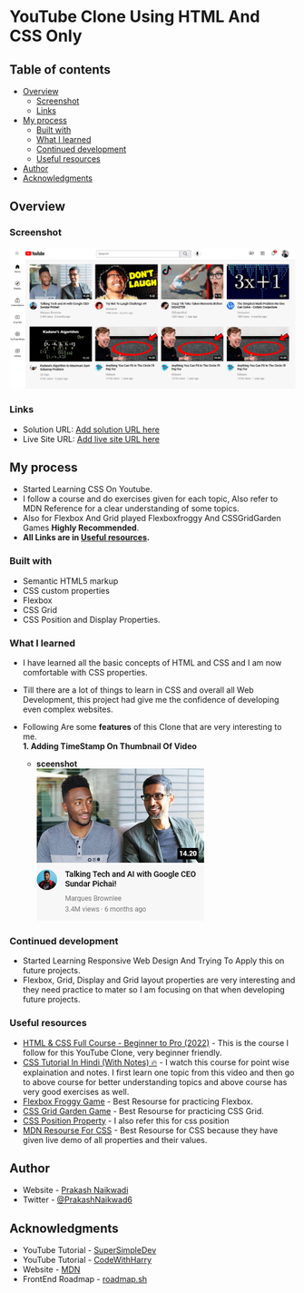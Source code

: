# YouTube Clone Using HTML And CSS Only

## Table of contents

- [Overview](#overview)
  - [Screenshot](#screenshot)
  - [Links](#links)
- [My process](#my-process)
  - [Built with](#built-with)
  - [What I learned](#what-i-learned)
  - [Continued development](#continued-development)
  - [Useful resources](#useful-resources)
- [Author](#author)
- [Acknowledgments](#acknowledgments)

## Overview

### Screenshot

![Screenshot](/screenshots/screenshot.png?raw=true "View Of Page")

### Links

- Solution URL: [Add solution URL here](https://github.com/prakash-naikwadi/YouTube-Clone-HTML-CSS-ONLY)
- Live Site URL: [Add live site URL here](https://prakash-naikwadi.github.io/YouTube-Clone-HTML-CSS-ONLY/)

## My process
- Started Learning CSS On Youtube.
- I follow a course and do exercises given for each topic, Also refer to MDN 
Reference for a clear understanding of some topics.
- Also for Flexbox And Grid played Flexboxfroggy And CSSGridGarden Games **Highly Recommended**.
- **All  Links are in [Useful resources](#useful-resources).**

### Built with

- Semantic HTML5 markup
- CSS custom properties
- Flexbox
- CSS Grid
- CSS Position and Display Properties.

### What I learned
- I have learned all the basic concepts of HTML and CSS and I am now comfortable with CSS properties.
- Till there are a lot of things to learn in CSS and overall all Web Development, this project had give me the confidence of developing even complex websites.

- Following Are some **features** of this Clone that are very interesting to me.    
  **1. Adding TimeStamp On Thumbnail Of Video**    
    - **sceenshot**  
        ![Screenshot](/screenshots/thumbnail-screenshot.png?raw=true "View Of Page")  

### Continued development

- Started Learning Responsive Web Design And Trying To Apply this on future projects.
- Flexbox, Grid, Display and Grid layout properties are very interesting and they need practice to mater so I am focusing on that when developing future projects.  

### Useful resources

- [HTML & CSS Full Course - Beginner to Pro (2022)](https://www.example.com) - This is the course I follow for this YouTube Clone, very beginner friendly.
- [CSS Tutorial In Hindi (With Notes) 🔥](https://www.example.com) - I watch this course for point wise explaination and notes. I first learn one topic from this video and then go to above course for better understanding topics and above course has very good exercises as well.
- [Flexbox Froggy Game](https://flexboxfroggy.com/) - Best Resourse for practicing Flexbox.
- [CSS Grid Garden Game](https://cssgridgarden.com/) - Best Resourse for practicing CSS Grid.
- [CSS Position Property](https://css-tricks.com/absolute-relative-fixed-positioining-how-do-they-differ/) - I also refer this for css position
- [MDN Resourse For CSS](https://developer.mozilla.org/en-US/docs/Web/CSS) - Best Resourse for CSS because they have given live demo of all properties and their values.  

## Author

- Website - [Prakash Naikwadi](https://www.linkedin.com/in/prakash-naikwadi-6b9a60182/)
- Twitter - [@PrakashNaikwad6](https://www.twitter.com/PrakashNaikwad6)  

## Acknowledgments

- YouTube Tutorial - [SuperSimpleDev](https://www.youtube.com/channel/UCB6dvaWu0N8uVq2yKsZ5s5g)
- YouTube Tutorial - [CodeWithHarry](https://www.youtube.com/channel/UCeVMnSShP_Iviwkknt83cww)
- Website - [MDN](https://developer.mozilla.org/en-US/docs/Web/CSS)
- FrontEnd Roadmap - [roadmap.sh](https://roadmap.sh/)
